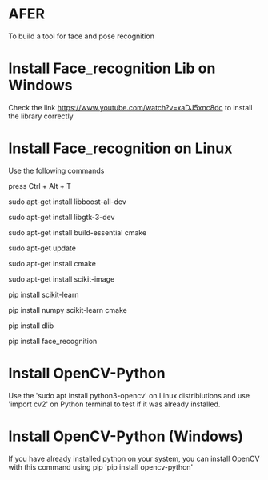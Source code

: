 # AFER
To build a tool for face and pose recognition

# Install Face_recognition Lib on Windows
Check the link https://www.youtube.com/watch?v=xaDJ5xnc8dc to install the library correctly

# Install Face_recognition on Linux

Use the following commands

press Ctrl + Alt + T

sudo apt-get install libboost-all-dev

sudo apt-get install libgtk-3-dev

sudo apt-get install build-essential cmake

sudo apt-get update 

sudo apt-get install cmake

sudo apt-get install scikit-image 

pip install scikit-learn 

pip install numpy scikit-learn cmake

pip install dlib

pip install face_recognition


# Install OpenCV-Python 
Use the 'sudo apt install python3-opencv' on Linux distribiutions and use 'import cv2' on Python terminal to test if it was already installed.

# Install OpenCV-Python (Windows)
If you have already installed python on your system, you can install OpenCV with this command using pip 'pip install opencv-python'  

